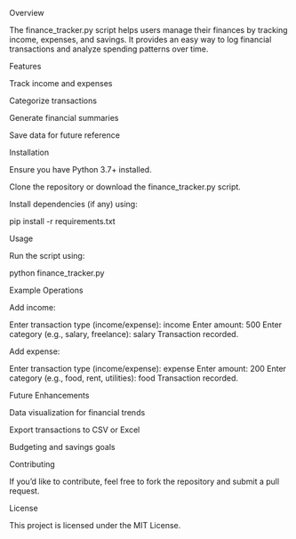 Overview

The finance_tracker.py script helps users manage their finances by tracking income, expenses, and savings. It provides an easy way to log financial transactions and analyze spending patterns over time.

Features

Track income and expenses

Categorize transactions

Generate financial summaries

Save data for future reference

Installation

Ensure you have Python 3.7+ installed.

Clone the repository or download the finance_tracker.py script.

Install dependencies (if any) using:

pip install -r requirements.txt

Usage

Run the script using:

python finance_tracker.py

Example Operations

Add income:

Enter transaction type (income/expense): income
Enter amount: 500
Enter category (e.g., salary, freelance): salary
Transaction recorded.

Add expense:

Enter transaction type (income/expense): expense
Enter amount: 200
Enter category (e.g., food, rent, utilities): food
Transaction recorded.

Future Enhancements

Data visualization for financial trends

Export transactions to CSV or Excel

Budgeting and savings goals

Contributing

If you’d like to contribute, feel free to fork the repository and submit a pull request.

License

This project is licensed under the MIT License.
